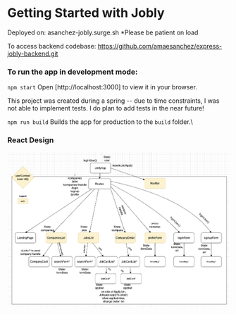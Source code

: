 # Getting Started with Jobly

Deployed on: asanchez-jobly.surge.sh
*Please be patient on load

To access backend codebase: https://github.com/amaesanchez/express-jobly-backend.git

### To run the app in development mode:

`npm start`
Open [http://localhost:3000] to view it in your browser.

This project was created during a spring -- due to time constraints, I was not able to implement tests. I do plan to add tests in the near future!

`npm run build`
Builds the app for production to the `build` folder.\


### React Design
![Alt text](/public/react-design.png)
